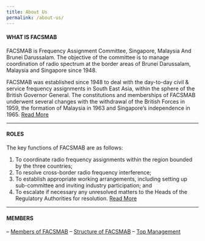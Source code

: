 ```yaml
---
title: About Us
permalink: /about-us/
---
```

#### WHAT IS **FACSMAB**
   FACSMAB is Frequency Assignment Committee, Singapore, Malaysia And Brunei Darussalam. The objective of the committee is to manage coordination of radio spectrum at the border areas of Brunei Darussalam, Malaysia and Singapore since 1948.

FACSMAB was established since 1948 to deal with the day-to-day civil &amp; service frequency assignments in South East Asia, within the sphere of the British Governor General. The constitutions and memberships of FACSMAB underwent several changes with the withdrawal of the British Forces in 1959, the formation of Malaysia in 1963 and Singapore’s independence in 1965.
   [Read More](/About-Us/History)
  
---  

#### ROLES
The key functions of FACSMAB are as follows:
   1. To coordinate radio frequency assignments within the region bounded by the three countries;
   2. To resolve cross-border radio frequency interference;
   3. To establish appropriate working arrangements, including setting up sub-committee and inviting industry participation; and
   4. To escalate if necessary any unresolved matters to the Heads of the Regulatory Authorities for resolution.
   [Read More](/About-Us/Roles)
   
---

#### MEMBERS
   – [Members of FACSMAB](/About-Us/Members) – [Structure of FACSMAB](/About-Us/Members) – [Top Management](/About-Us/Top-Management)